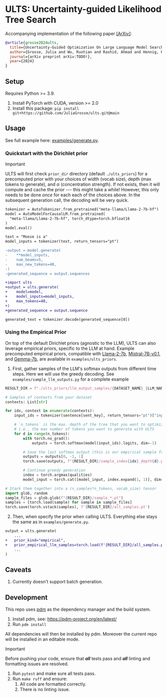 # ULTS: Uncertainty-guided Likelihood Tree Search

Accompanying implementation of the following paper [[ArXiv]](TODO!):

```bib
@article{grosse2024ults,
  title={Uncertainty-Guided Optimization On Large Language Model Search Trees},
  author={Grosse, Julia and Wu, Ruotian and Rashid, Ahmad and Hennig, Philipp and Poupart, Pascal and Kristiadi, Agustinus},
  journal={arXiv preprint arXiv:TODO!},
  year={2024}
}
```

## Setup

Requires Python >= 3.9.

1. Install PyTorch with CUDA, version >= 2.0
2. Install this package: `pip install git+https://github.com/JuliaGrosse/ults.git@main`

## Usage

See full example here: [examples/generate.py](https://github.com/JuliaGrosse/ults/blob/main/examples/generate.py).

### Quickstart with the Dirichlet prior

> [!IMPORTANT]
> ULTS will first check `prior_dir` directory (default `./ults_priors`) for a precomputed prior with your choices of
> width (vocab size), depth (max tokens to generate), and $\alpha$ (concentration strength).
> If not exists, then it will compute and cache the prior --- this might take a while!
> However, this only needs to be done _once_ for each each of the choices above.
> In the subsequent generation call, the decoding will be very quick.

```diff
tokenizer = AutoTokenizer.from_pretrained("meta-llama/Llama-2-7b-hf")
model = AutoModelForCausalLM.from_pretrained(
  "meta-llama/Llama-2-7b-hf", torch_dtype=torch.bfloat16
)
model.eval()

text = "Moose is a"
model_inputs = tokenizer(text, return_tensors="pt")

-output = model.generate(
-    **model_inputs,
-    num_beams=5,
-    max_new_tokens=40,
-)
-generated_sequence = output.sequences

+import ults
+output = ults.generate(
+    model=model,
+    model_inputs=model_inputs,
+    max_tokens=40,
+)
+generated_sequence = output.sequence

generated_text = tokenizer.decode(generated_sequence[0])
```

### Using the Empirical Prior

On top of the default Dirichlet priors (agnostic to the LLM), ULTS can also leverage
empirical priors, specific to the LLM at hand.
Example precomputed empirical priors, compatible with
[Llama-2-7b](https://huggingface.co/meta-llama/Llama-2-7b-hf),
[Mistral-7B-v0.1](https://huggingface.co/mistralai/Mistral-7B-v0.1),
and [Gemma-7b](https://huggingface.co/google/gemma-7b), are available in
`examples/ults_priors`.

1. First, gather samples of the LLM's softmax outputs from different time steps.
Here we will use the greedy decoding. See `examples/sample_llm_outputs.py` for
a complete example

```python
RESULT_DIR = f"./ults_priors/llm_output_samples/{DATASET_NAME}_{LLM_NAME}"

# Samples of contexts from your dataset
contexts: List[str]

for idx, context in enumerate(contexts):
    input_ids = tokenizer(sentence[sent_key], return_tensors="pt")["input_ids"]

    # `n_tokens` is the max. depth of the tree that you want to optimize on
    # i.e., the max number of tokens you want to generate with ULTS
    for d in range(n_tokens):
        with torch.no_grad():
            outputs = torch.softmax(model(input_ids).logits, dim=-1)

        # Save the last softmax output (this is our empirical sample for depth `d`)
        outputs = outputs[0, -1, :]
        torch.save(outputs, f"{RESULT_DIR}/sample_index{idx}_depth{d}.pt")

        # Continue greedy generation
        index = torch.argmax(qualities)
        model_input = torch.cat([model_input, index.expand(1, 1)], dim=1)

# Stack them together into a (n_samples*n_tokens, vocab_size) tensor
import glob, random
sample_files = glob.glob(f"{RESULT_DIR}/sample_*.pt")
samples = [torch.load(sample) for sample in sample_files]
torch.save(torch.vstack(samples), f'{RESULT_DIR}/all_samples.pt')
```

2. Then, when specify the prior when calling ULTS. Everything else stays the same as in
   `examples/generate.py`.

```diff
output = ults.generate(
    ...
+   prior_kind="empirical",
+   prior_empirical_llm_samples=torch.load(f'{RESULT_DIR}/all_samples.pt')
    ...
)
```

## Caveats

1. Currently doesn't support batch generation.

## Development

This repo uses [pdm](https://github.com/pdm-project/pdm) as the dependency manager and
the build system.

1. Install pdm, see: <https://pdm-project.org/en/latest/>
2. Run `pdm install`

All dependencies will then be installed by pdm. Moreover the current repo
will be installed in an editable mode.

> [!IMPORTANT]
> Before pushing your code, ensure that **_all_** tests pass and **_all_** linting
> and formatting issues are resolved.

1. Run `pytest` and make sure all tests pass.
2. Run `make ruff` and ensure:
   1. All code are formatted correctly.
   2. There is no linting issue.
